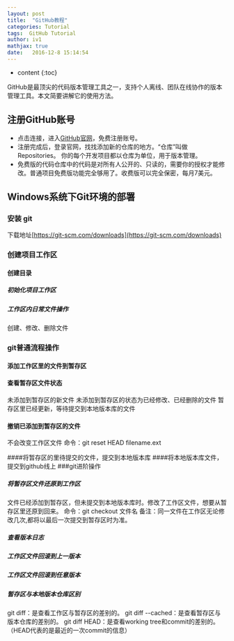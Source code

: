 ```yaml
---
layout: post
title:  "GitHub教程"
categories: Tutorial
tags:  GitHub Tutorial
author: iv1
mathjax: true
date:   2016-12-8 15:14:54
---
```


* content
{:toc}

GitHub是最顶尖的代码版本管理工具之一，支持个人离线、团队在线协作的版本管理工具。本文简要讲解它的使用方法。



## 注册GitHub账号
* 点击连接，进入[GitHub官网](https://github.com/)，免费注册账号。
* 注册完成后，登录官网，找找添加新的仓库的地方。“仓库”叫做Repositories。 你的每个开发项目都以仓库为单位，用于版本管理。
* 免费版的代码仓库中的代码是对所有人公开的、只读的，需要你的授权才能修改。普通项目免费版功能完全够用了。收费版可以完全保密，每月7美元。

## Windows系统下Git环境的部署

### 安装 git 
下载地址[https://git-scm.com/downloads](https://git-scm.com/downloads)

### 创建项目工作区
#### 创建目录
##### 初始化项目工作区
##### 工作区内日常文件操作
创建、修改、删除文件
### git普通流程操作
#### 添加工作区里的文件到暂存区
#### 查看暂存区文件状态
未添加到暂存区的新文件
未添加到暂存区的状态为已经修改、已经删除的文件
暂存区里已经更新，等待提交到本地版本库的文件
#### 撤销已添加到暂存区的文件
不会改变工作区文件
命令：git reset HEAD filename.ext

####将暂存区的里待提交的文件，提交到本地版本库
####将本地版本库文件，提交到github线上
###git进阶操作
##### 将暂存区文件还原到工作区
文件已经添加到暂存区，但未提交到本地版本库时。修改了工作区文件，想要从暂存区里还原到回来。
命令：git checkout 文件名
备注：同一文件在工作区无论修改几次,都将以最后一次提交到暂存区时为准。
##### 查看版本日志
##### 工作区文件回滚到上一版本
##### 工作区文件回滚到任意版本
##### 暂存区与本地版本仓库区别
git diff：是查看工作区与暂存区的差别的。
git diff --cached：是查看暂存区与版本仓库的差别的。
git diff HEAD：是查看working tree和commit的差别的。
（HEAD代表的是最近的一次commit的信息）
